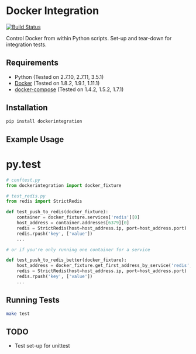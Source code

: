 # Docker Integration

[![Build Status](https://travis-ci.org/ShaneDrury/dockerintegration.svg?branch=master)](https://travis-ci.org/ShaneDrury/dockerintegration)

Control Docker from within Python scripts.
Set-up and tear-down for integration tests.

## Requirements
* Python (Tested on 2.7.10, 2.7.11, 3.5.1)
* [Docker](https://docs.docker.com/engine/installation/) (Tested on 1.8.2, 1.9.1, 1.11.1)
* [docker-compose](https://docs.docker.com/compose/) (Tested on 1.4.2, 1.5.2, 1.7.1)

## Installation

```python
pip install dockerintegration
```

## Example Usage

# py.test

```python
# conftest.py
from dockerintegration import docker_fixture
```

```python
# test_redis.py
from redis import StrictRedis

def test_push_to_redis(docker_fixture):
    container = docker_fixture.services['redis'][0]
    host_address = container.addresses[6379][0]
    redis = StrictRedis(host=host_address.ip, port=host_address.port)
    redis.rpush('key', ['value'])
    ...

# or if you're only running one container for a service

def test_push_to_redis_better(docker_fixture):
    host_address = docker_fixture.get_first_address_by_service('redis', 6379)
    redis = StrictRedis(host=host_address.ip, port=host_address.port)
    redis.rpush('key', ['value'])
    ...
```

## Running Tests

```bash
make test
```

## TODO

- Test set-up for unittest
